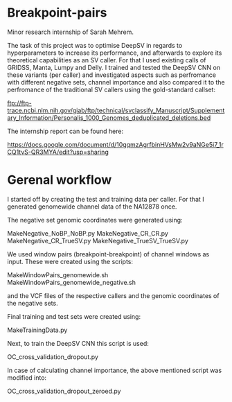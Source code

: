 # Breakpoint-pairs
Minor research internship of Sarah Mehrem.

The task of this project was to optimise DeepSV in regards to hyperparameters to increase its performance, and afterwards to explore its theoretical capabilities as an SV caller.
For that I used existing calls of GRIDSS, Manta, Lumpy and Delly. I trained and tested the DeepSV CNN on these variants (per caller) and investigated aspects such as perfromance with different
negative sets, channel importance and also compared it to the perfromance of the traditional SV callers using the gold-standard callset:

ftp://ftp-trace.ncbi.nlm.nih.gov/giab/ftp/technical/svclassify_Manuscript/Supplementary_Information/Personalis_1000_Genomes_deduplicated_deletions.bed


The internship report can be found here:

https://docs.google.com/document/d/10gqmzAgrfbinHVsMw2v9aNGe5i7_1rCQ1tvS-QR3MYA/edit?usp=sharing


# Gerenal workflow

I started off by creating the test and training data per caller. For that I generated genomewide channel data of the NA12878 once.


The negative set genomic coordinates were generated using:

MakeNegative_NoBP_NoBP.py
MakeNegative_CR_CR.py
MakeNegative_CR_TrueSV.py
MakeNegative_TrueSV_TrueSV.py

We used window pairs (breakpoint-breakpoint) of channel windows as input. These were created using the scripts:

MakeWindowPairs_genomewide.sh
MakeWindowPairs_genomewide_negative.sh	

and the VCF files of the respective callers and the genomic coordinates of the negative sets.



Final training and test sets were created using:

MakeTrainingData.py



Next, to train the DeepSV CNN this script is used:

OC_cross_validation_dropout.py

In case of calculating channel importance, the above mentioned script was modified into:

OC_cross_validation_dropout_zeroed.py



